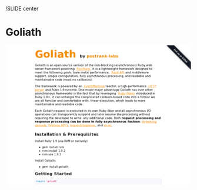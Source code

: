 !SLIDE center
# Goliath #

[ ![Goliath](04.Goliath.png) ](http://postrank-labs.github.com/goliath/)
